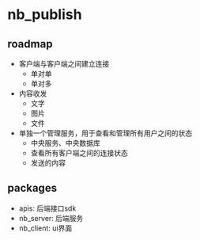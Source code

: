 # nb_publish

## roadmap
- 客户端与客户端之间建立连接
  - 单对单
  - 单对多
- 内容收发
  - 文字
  - 图片
  - 文件
- 单独一个管理服务，用于查看和管理所有用户之间的状态
  - 中央服务、中央数据库
  - 查看所有客户端之间的连接状态
  - 发送的内容

## packages

- apis: 后端接口sdk
- nb_server: 后端服务
- nb_client: ui界面

